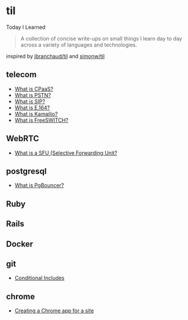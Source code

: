 # til
Today I Learned

> A collection of concise write-ups on small things I learn day to day across a variety of languages and technologies.

inspired by [jbranchaud/til](https://github.com/jbranchaud/til) and [simonw/til](https://github.com/simonw/til)

## telecom

* [What is CPaaS?](https://github.com/ryanwi/til/blob/main/telecom/what-is-CPaaS.md)
* [What is PSTN?](https://github.com/ryanwi/til/blob/main/telecom/what-is-PSTN.md)
* [What is SIP?](https://github.com/ryanwi/til/blob/main/telecom/what-is-SIP.md)
* [What is E.164?](https://github.com/ryanwi/til/blob/main/telecom/what-is-e-164.md)
* [What is Kamailio?](https://github.com/ryanwi/til/blob/main/telecom/what-is-kamailio.md)
* [What is FreeSWITCH?](https://github.com/ryanwi/til/blob/main/telecom/what-is-freeswitch.md)

## WebRTC

* [What is a SFU (Selective Forwarding Unit?](https://github.com/ryanwi/til/blob/main/webrtc/what-is-selective-forwarding-unit.md)


## postgresql

* [What is PgBouncer?](https://github.com/ryanwi/til/blob/main/postgresql/what-is-pgbouncer.md)

## Ruby 


## Rails
 

## Docker
 

## git

* [Conditional Includes](https://github.com/ryanwi/til/blob/main/git/conditional-includes.md)

## chrome

* [Creating a Chrome app for a site](https://github.com/ryanwi/til/blob/main/chrome/creating-chrome-app.md)


